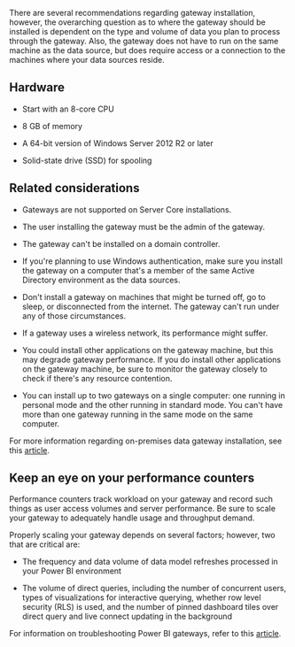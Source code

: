 There are several recommendations regarding gateway installation, however, the overarching question as to where the gateway should be installed is dependent on the type and volume of data you plan to process through the gateway. Also, the gateway does not have to run on the same machine as the data source, but does require access or a connection to the machines where your data sources reside.

## Hardware

- Start with an 8-core CPU

- 8 GB of memory

- A 64-bit version of Windows Server 2012 R2 or later

- Solid-state drive (SSD) for spooling

## Related considerations

-   Gateways are not supported on Server Core installations.

-   The user installing the gateway must be the admin of the gateway.

-   The gateway can't be installed on a domain controller.

-   If you're planning to use Windows authentication, make sure you install the gateway on a computer that's a member of the same Active Directory environment as the data sources.

-   Don't install a gateway on machines that might be turned off, go to sleep, or disconnected from the internet. The gateway can't run under any of those circumstances.

-   If a gateway uses a wireless network, its performance might suffer.

-   You could install other applications on the gateway machine, but this may degrade gateway performance. If you do install other applications on the gateway machine, be sure to monitor the gateway closely to check if there's any resource contention.

-   You can install up to two gateways on a single computer: one running in personal mode and the other running in standard mode. You can't have more than one gateway running in the same mode on the same computer.

For more information regarding on-premises data gateway installation, see this [article](/data-integration/gateway/service-gateway-install/?azure-portal=true).

## Keep an eye on your performance counters

Performance counters track workload on your gateway and record such things as user access volumes and server performance. Be sure to scale your gateway to adequately handle usage and throughput demand.

Properly scaling your gateway depends on several factors; however, two that are critical are:

-   The frequency and data volume of data model refreshes processed in your Power BI environment

-   The volume of direct queries, including the number of concurrent users, types of visualizations for interactive querying, whether row level security (RLS) is used, and the number of pinned dashboard tiles over direct query and live connect updating in the background

For information on troubleshooting Power BI gateways, refer to this [article](/power-bi/connect-data/service-gateway-onprem-tshoot#performance/?azure-portal=true).
